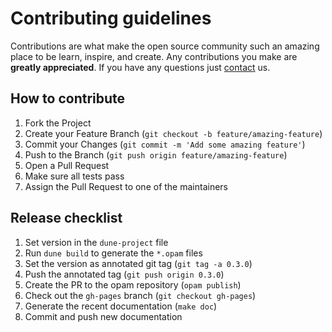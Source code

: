 # Contributing guidelines

Contributions are what make the open source community such an amazing place to be learn, inspire, and create. Any contributions you make are **greatly appreciated**. If you have any questions just [contact](hello@oxidizing.io) us.

## How to contribute

1. Fork the Project
2. Create your Feature Branch (`git checkout -b feature/amazing-feature`)
3. Commit your Changes (`git commit -m 'Add some amazing feature'`)
4. Push to the Branch (`git push origin feature/amazing-feature`)
5. Open a Pull Request
6. Make sure all tests pass
7. Assign the Pull Request to one of the maintainers

## Release checklist

1. Set version in the `dune-project` file
2. Run `dune build` to generate the `*.opam` files
3. Set the version as annotated git tag (`git tag -a 0.3.0`)
3. Push the annotated tag (`git push origin 0.3.0`)
4. Create the PR to the opam repository (`opam publish`)
5. Check out the `gh-pages` branch (`git checkout gh-pages`)
6. Generate the recent documentation (`make doc`)
7. Commit and push new documentation
